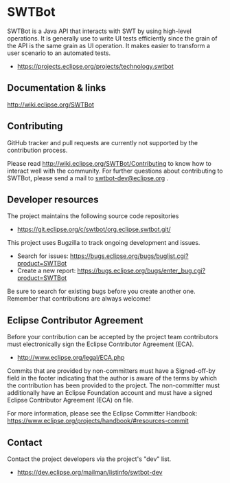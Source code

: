 # SWTBot

SWTBot is a Java API that interacts with SWT by using high-level operations. It is generally use to write UI tests efficiently since the grain of the API is the same grain as UI operation. It makes easier to transform a user scenario to an automated tests.

* https://projects.eclipse.org/projects/technology.swtbot

## Documentation & links

http://wiki.eclipse.org/SWTBot

## Contributing

GitHub tracker and pull requests are currently not supported by the contribution process.

Please read http://wiki.eclipse.org/SWTBot/Contributing to know how to interact well with the community.
For further questions about contributing to SWTBot, please send a mail to swtbot-dev@eclipse.org .

## Developer resources

The project maintains the following source code repositories

* https://git.eclipse.org/c/swtbot/org.eclipse.swtbot.git/

This project uses Bugzilla to track ongoing development and issues.

* Search for issues: https://bugs.eclipse.org/bugs/buglist.cgi?product=SWTBot
* Create a new report: https://bugs.eclipse.org/bugs/enter_bug.cgi?product=SWTBot

Be sure to search for existing bugs before you create another one. Remember that
contributions are always welcome!

## Eclipse Contributor Agreement

Before your contribution can be accepted by the project team contributors must
electronically sign the Eclipse Contributor Agreement (ECA).

* http://www.eclipse.org/legal/ECA.php

Commits that are provided by non-committers must have a Signed-off-by field in
the footer indicating that the author is aware of the terms by which the
contribution has been provided to the project. The non-committer must
additionally have an Eclipse Foundation account and must have a signed Eclipse
Contributor Agreement (ECA) on file.

For more information, please see the Eclipse Committer Handbook:
https://www.eclipse.org/projects/handbook/#resources-commit

## Contact

Contact the project developers via the project's "dev" list.

* https://dev.eclipse.org/mailman/listinfo/swtbot-dev

